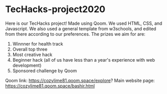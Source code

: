 # TecHacks-project2020
Here is our TecHacks project! Made using Qoom. We used HTML, CSS, and Javascript. We also used a general template from w3schools, and edited from there according to our preferences.
The prizes we aim for are: 
1) Winnner for health track
2) Overall top three
3) Most creative hack
4) Beginner hack (all of us have less than a year's experience with web development)
5) Sponsored challenge by Qoom

Qoom link: https://cozylime81.qoom.space/explore?
Main website page: https://cozylime81.qoom.space/bashir.html
